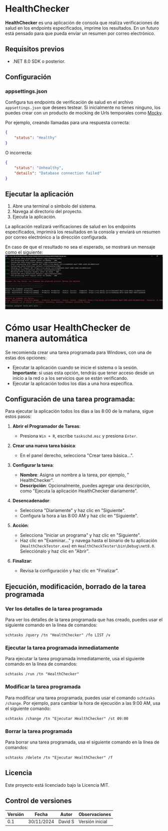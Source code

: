 # HealthChecker

**HealthChecker** es una aplicación de consola que realiza verificaciones de salud en los endpoints especificados, imprime los resultados.
En un futuro está pensado para que pueda envíar un resumen por correo electrónico.

## Requisitos previos

- .NET 8.0 SDK o posterior.

## Configuración

### appsettings.json

Configura tus endpoints de verificación de salud en el archivo `appsettings.json` que desees testear.
Si inicialmente no tienes ninguno, los puedes crear con un producto de mocking de Urls temporales como [Mocky](https://designer.mocky.io/).

Por ejemplo, creando llamadas para una respuesta correcta:

```json
{
    "status": "Healthy"
}
```

O incorrecta:
```json
{
    "status": "Unhealthy",
    "details": "Database connection failed"
}
```

## Ejecutar la aplicación

1. Abre una terminal o símbolo del sistema.
2. Navega al directorio del proyecto.
3. Ejecuta la aplicación.

La aplicación realizará verificaciones de salud en los endpoints especificados, imprimirá los resultados en la consola y enviará un resumen por correo electrónico a la dirección configurada.

En caso de que el resultado no sea el esperado, se mostrará un mensaje como el siguiente:
![HealthCheckTester](SolutionItems/ResponseKo.JPG)

# Cómo usar HealthChecker de manera automática

Se recomienda crear una tarea programada para Windows, con una de estas dos opciones:
- Ejecutar la aplicación cuando se inicie el sistema o la sesión. **Importante**: si usas esta opción, tendrás que tener acceso desde un inicio a la red o a los servicios que se están verificando.
- Ejecutar la aplicación todos los días a una hora específica.

## Configuración de una tarea programada:
Para ejecutar la aplicación todos los días a las 8:00 de la mañana, sigue estos pasos:

1. **Abrir el Programador de Tareas**:
   - Presiona `Win + R`, escribe `taskschd.msc` y presiona `Enter`.

2. **Crear una nueva tarea básica**:
   - En el panel derecho, selecciona "Crear tarea básica...".

3. **Configurar la tarea**:
   - **Nombre**: Asigna un nombre a la tarea, por ejemplo, " HealthChecker".
   - **Descripción**: Opcionalmente, puedes agregar una descripción, como "Ejecuta la aplicación HealthChecker diariamente".

4. **Desencadenador**:
   - Selecciona "Diariamente" y haz clic en "Siguiente".
   - Configura la hora a las 8:00 AM y haz clic en "Siguiente".

5. **Acción**:
   - Selecciona "Iniciar un programa" y haz clic en "Siguiente".
   - Haz clic en "Examinar..." y navega hasta el binario de tu aplicación (`HealthCheckTester.exe`) en `HealthCheckTester\bin\Debug\net8.0`. Selecciónalo y haz clic en "Abrir".

6. **Finalizar**:
   - Revisa la configuración y haz clic en "Finalizar".

## Ejecución, modificación, borrado de la tarea programada

### Ver los detalles de la tarea programada

Para ver los detalles de la tarea programada que has creado, puedes usar el siguiente comando en la línea de comandos:

`schtasks /query /tn "HealthChecker" /fo LIST /v`

### Ejecutar la tarea programada inmediatamente

Para ejecutar la tarea programada inmediatamente, usa el siguiente comando en la línea de comandos:

`schtasks /run /tn "HealthChecker"`

### Modificar la tarea programada

Para modificar una tarea programada, puedes usar el comando `schtasks /change`. Por ejemplo, para cambiar la hora de ejecución a las 9:00 AM, usa el siguiente comando:

`schtasks /change /tn "Ejecutar HealthChecker" /st 09:00`

### Borrar la tarea programada

Para borrar una tarea programada, usa el siguiente comando en la línea de comandos:

`schtasks /delete /tn "Ejecutar HealthChecker" /f`

## Licencia

Este proyecto está licenciado bajo la Licencia MIT.

## Control de versiones
| Versión | Fecha | Autor   | Observaciones |
| ------- | ------- | ------- | ------------- |
| 0.1     | 30/11/2024 | David S | Versión inicial   |